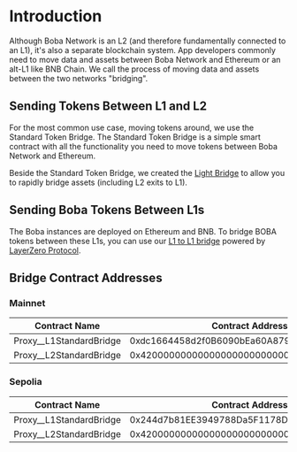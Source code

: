 # Introduction

Although Boba Network is an L2 (and therefore fundamentally connected to an L1), it's also a separate blockchain system. App developers commonly need to move data and assets between Boba Network and Ethereum or an alt-L1 like BNB Chain. We call the process of moving data and assets between the two networks "bridging".

## Sending Tokens Between L1 and L2

For the most common use case, moving tokens around, we use the Standard Token Bridge. The Standard Token Bridge is a simple smart contract with all the functionality you need to move tokens between Boba Network and Ethereum.

Beside the Standard Token Bridge, we created the [Light Bridge](./light-bridge) to allow you to rapidly bridge assets (including L2 exits to L1).

## Sending Boba Tokens Between L1s

The Boba instances are deployed on Ethereum and BNB. To bridge BOBA tokens between these L1s, you can use our [L1 to L1 bridge](./boba-token-bridge) powered by [LayerZero Protocol](https://layerzero.network).

## Bridge Contract Addresses

### Mainnet

| Contract Name             | Contract Address                           |
| ------------------------- | ------------------------------------------ |
| Proxy\_\_L1StandardBridge | 0xdc1664458d2f0B6090bEa60A8793A4E66c2F1c00 |
| Proxy\_\_L2StandardBridge | 0x4200000000000000000000000000000000000010 |

### Sepolia

| Contract Name             | Contract Address                           |
| ------------------------- | ------------------------------------------ |
| Proxy\_\_L1StandardBridge | 0x244d7b81EE3949788Da5F1178D911e83bA24E157 |
| Proxy\_\_L2StandardBridge | 0x4200000000000000000000000000000000000010 |
